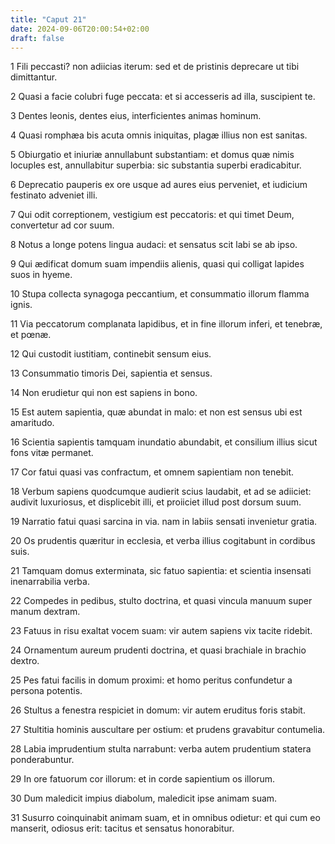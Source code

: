 ```yaml
---
title: "Caput 21"
date: 2024-09-06T20:00:54+02:00
draft: false
---
```



1 Fili peccasti? non adiicias iterum: sed et de pristinis deprecare ut tibi dimittantur.

2 Quasi a facie colubri fuge peccata: et si accesseris ad illa, suscipient te.

3 Dentes leonis, dentes eius, interficientes animas hominum.

4 Quasi romphæa bis acuta omnis iniquitas, plagæ illius non est sanitas.

5 Obiurgatio et iniuriæ annullabunt substantiam: et domus quæ nimis locuples est, annullabitur superbia: sic substantia superbi eradicabitur.

6 Deprecatio pauperis ex ore usque ad aures eius perveniet, et iudicium festinato adveniet illi.

7 Qui odit correptionem, vestigium est peccatoris: et qui timet Deum, convertetur ad cor suum.

8 Notus a longe potens lingua audaci: et sensatus scit labi se ab ipso.

9 Qui ædificat domum suam impendiis alienis, quasi qui colligat lapides suos in hyeme.

10 Stupa collecta synagoga peccantium, et consummatio illorum flamma ignis.

11 Via peccatorum complanata lapidibus, et in fine illorum inferi, et tenebræ, et pœnæ.

12 Qui custodit iustitiam, continebit sensum eius.

13 Consummatio timoris Dei, sapientia et sensus.

14 Non erudietur qui non est sapiens in bono.

15 Est autem sapientia, quæ abundat in malo: et non est sensus ubi est amaritudo.

16 Scientia sapientis tamquam inundatio abundabit, et consilium illius sicut fons vitæ permanet.

17 Cor fatui quasi vas confractum, et omnem sapientiam non tenebit.

18 Verbum sapiens quodcumque audierit scius laudabit, et ad se adiiciet: audivit luxuriosus, et displicebit illi, et proiiciet illud post dorsum suum.

19 Narratio fatui quasi sarcina in via. nam in labiis sensati invenietur gratia.

20 Os prudentis quæritur in ecclesia, et verba illius cogitabunt in cordibus suis.

21 Tamquam domus exterminata, sic fatuo sapientia: et scientia insensati inenarrabilia verba.

22 Compedes in pedibus, stulto doctrina, et quasi vincula manuum super manum dextram.

23 Fatuus in risu exaltat vocem suam: vir autem sapiens vix tacite ridebit.

24 Ornamentum aureum prudenti doctrina, et quasi brachiale in brachio dextro.

25 Pes fatui facilis in domum proximi: et homo peritus confundetur a persona potentis.

26 Stultus a fenestra respiciet in domum: vir autem eruditus foris stabit.

27 Stultitia hominis auscultare per ostium: et prudens gravabitur contumelia.

28 Labia imprudentium stulta narrabunt: verba autem prudentium statera ponderabuntur.

29 In ore fatuorum cor illorum: et in corde sapientium os illorum.

30 Dum maledicit impius diabolum, maledicit ipse animam suam.

31 Susurro coinquinabit animam suam, et in omnibus odietur: et qui cum eo manserit, odiosus erit: tacitus et sensatus honorabitur.

